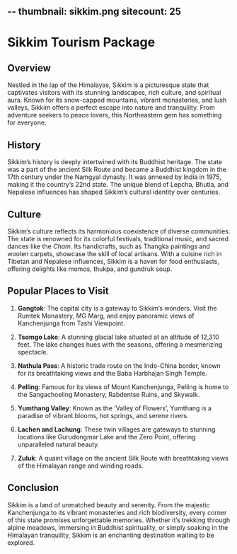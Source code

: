 --
thumbnail: sikkim.png
sitecount: 25
--

# Sikkim Tourism Package

## Overview

Nestled in the lap of the Himalayas, Sikkim is a picturesque state that captivates visitors with its stunning landscapes, rich culture, and spiritual aura. Known for its snow-capped mountains, vibrant monasteries, and lush valleys, Sikkim offers a perfect escape into nature and tranquility. From adventure seekers to peace lovers, this Northeastern gem has something for everyone.

## History

Sikkim’s history is deeply intertwined with its Buddhist heritage. The state was a part of the ancient Silk Route and became a Buddhist kingdom in the 17th century under the Namgyal dynasty. It was annexed by India in 1975, making it the country’s 22nd state. The unique blend of Lepcha, Bhutia, and Nepalese influences has shaped Sikkim’s cultural identity over centuries.

## Culture

Sikkim’s culture reflects its harmonious coexistence of diverse communities. The state is renowned for its colorful festivals, traditional music, and sacred dances like the _Cham_. Its handicrafts, such as Thangka paintings and woolen carpets, showcase the skill of local artisans. With a cuisine rich in Tibetan and Nepalese influences, Sikkim is a haven for food enthusiasts, offering delights like momos, thukpa, and gundruk soup.

## Popular Places to Visit

1. **Gangtok**: The capital city is a gateway to Sikkim’s wonders. Visit the Rumtek Monastery, MG Marg, and enjoy panoramic views of Kanchenjunga from Tashi Viewpoint.

2. **Tsomgo Lake**: A stunning glacial lake situated at an altitude of 12,310 feet. The lake changes hues with the seasons, offering a mesmerizing spectacle.

3. **Nathula Pass**: A historic trade route on the Indo-China border, known for its breathtaking views and the Baba Harbhajan Singh Temple.

4. **Pelling**: Famous for its views of Mount Kanchenjunga, Pelling is home to the Sangachoeling Monastery, Rabdentse Ruins, and Skywalk.

5. **Yumthang Valley**: Known as the ‘Valley of Flowers’, Yumthang is a paradise of vibrant blooms, hot springs, and serene rivers.

6. **Lachen and Lachung**: These twin villages are gateways to stunning locations like Gurudongmar Lake and the Zero Point, offering unparalleled natural beauty.

7. **Zuluk**: A quaint village on the ancient Silk Route with breathtaking views of the Himalayan range and winding roads.

## Conclusion

Sikkim is a land of unmatched beauty and serenity. From the majestic Kanchenjunga to its vibrant monasteries and rich biodiversity, every corner of this state promises unforgettable memories. Whether it’s trekking through alpine meadows, immersing in Buddhist spirituality, or simply soaking in the Himalayan tranquility, Sikkim is an enchanting destination waiting to be explored.
